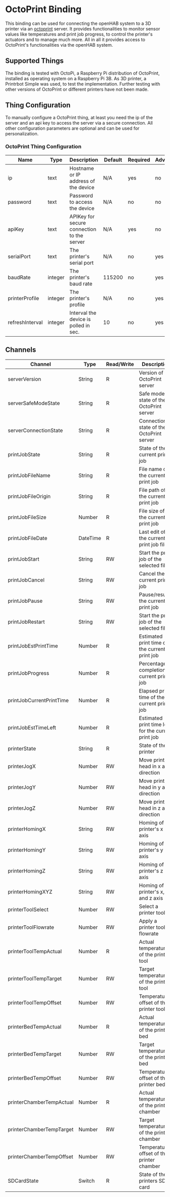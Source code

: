 # OctoPrint Binding

This binding can be used for connecting the openHAB system to a 3D printer via an [octoprint](https://octoprint.org/) server.
It provides functionalities to monitor sensor values like temperatures and print job progress, to control the printer's actuators and to manage much more.
All in all it provides access to OctoPrint's functionalities via the openHAB system.

## Supported Things

The binding is tested with OctoPi, a Raspberry Pi distribution of OctoPrint, installed as operating system on a Raspberry Pi 3B.
As 3D printer, a Printrbot Simple was used, to test the implementation.
Further testing with other versions of OctoPrint or different printers have not been made.


## Thing Configuration

To manually configure a OctoPrint thing, at least you need the ip of the server and an api key to access the server via a secure connection.
All other configuration parameters are optional and can be used for personalization.

### OctoPrint Thing Configuration

| Name            | Type    | Description                                | Default | Required | Advanced |
|-----------------|---------|--------------------------------------------|---------|----------|----------|
| ip              | text    | Hostname or IP address of the device       | N/A     | yes      | no       |
| password        | text    | Password to access the device              | N/A     | no       | no       |
| apiKey          | text    | APIKey for secure connection to the server | N/A     | yes      | no       |
| serialPort      | text    | The printer's serial port                  | N/A     | no       | yes      |
| baudRate        | integer | The printer's baud rate                    | 115200  | no       | yes      |
| printerProfile  | integer | The printer's profile                      | N/A     | no       | yes      |
| refreshInterval | integer | Interval the device is polled in sec.      | 10      | no       | yes      |

## Channels

| Channel                   | Type     | Read/Write | Description                                         |
|---------------------------|----------|------------|-----------------------------------------------------|
| serverVersion             | String   | R          | Version of the OctoPrint server                     |
| serverSafeModeState       | String   | R          | Safe mode state of the OctoPrint server             |
| serverConnectionState     | String   | R          | Connection state of the OctoPrint server            |
| printJobState             | String   | R          | State of the current print job                      |
| printJobFileName          | String   | R          | File name of the current print job                  |
| printJobFileOrigin        | String   | R          | File path of the current print job                  |
| printJobFileSize          | Number   | R          | File size of the current print job                  |
| printJobFileDate          | DateTime | R          | Last edit of the current print job file             |
| printJobStart             | String   | RW         | Start the print job of the selected file            |
| printJobCancel            | String   | RW         | Cancel the current print job                        |
| printJobPause             | String   | RW         | Pause/resume the current print job                  |
| printJobRestart           | String   | RW         | Start the print job of the selected file            |
| printJobEstPrintTime      | Number   | R          | Estimated print time of the current print job       |
| printJobProgress          | Number   | R          | Percentage of completion of current print job       |
| printJobCurrentPrintTime  | Number   | R          | Elapsed print time of the current print job         |
| printJobEstTimeLeft       | Number   | R          | Estimated print time left for the current print job |
| printerState              | String   | R          | State of the printer                                |
| printerJogX               | Number   | RW         | Move printer head in x axis direction               |
| printerJogY               | Number   | RW         | Move printer head in y axis direction               |
| printerJogZ               | Number   | RW         | Move printer head in z axis direction               |
| printerHomingX            | String   | RW         | Homing of the printer's x axis                      |
| printerHomingY            | String   | RW         | Homing of the printer's y axis                      |
| printerHomingZ            | String   | RW         | Homing of the printer's z axis                      |
| printerHomingXYZ          | String   | RW         | Homing of the printer's x, y and z axis             |
| printerToolSelect         | Number   | RW         | Select a printer tool                               |
| printerToolFlowrate       | Number   | RW         | Apply a printer tool flowrate                       |
| printerToolTempActual     | Number   | R          | Actual temperature of the printer tool              |
| printerToolTempTarget     | Number   | RW         | Target temperature of the printer tool              |
| printerToolTempOffset     | Number   | RW         | Temperature offset of the printer tool              |
| printerBedTempActual      | Number   | R          | Actual temperature of the printer bed               |
| printerBedTempTarget      | Number   | RW         | Target temperature of the printer bed               |
| printerBedTempOffset      | Number   | RW         | Temperature offset of the printer bed               |
| printerChamberTempActual  | Number   | R          | Actual temperature of the printer chamber           |
| printerChamberTempTarget  | Number   | RW         | Target temperature of the printer chamber           |
| printerChamberTempOffset  | Number   | RW         | Temperature offset of the printer chamber           |
| SDCardState               | Switch   | R          | State of the printers SD card                       |
